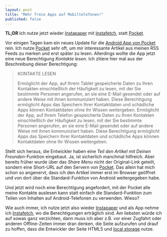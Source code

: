 ```yaml
---
layout: post
title: "Mehr freie Apps auf Mobiltelefonen!"
published: false
---
```


**TL;DR** Ich nutze jetzt wieder [Instapaper][2] mit [Instafetch][3], statt [Pocket][1].

Vor einigen Tagen kam ein neues Update für die [Android App von Pocket][0] rein. Ich nutze [Pocket][1] 
sehr oft, um mir interessante Artikel aus meinen RSS Feeds zu merken und erst später zu lesen. Allerdings
wollte die App jetzt eine neue Berechtigung *Kontakte lesen*. Ich zitiere hier mal aus der Beschreibung
dieser Berechtigung:

> KONTAKTE LESEN
> 
> Ermöglicht der App, auf Ihrem Tablet gespeicherte Daten zu Ihren Kontakten einschließlich 
> der Häufigkeit zu lesen, mit der Sie bestimmte Personen angerufen, an sie eine E-Mail gesendet 
> oder auf andere Weise mit ihnen kommuniziert haben. Diese Berechtigung ermöglicht Apps das 
> Speichern Ihrer Kontaktdaten und schädliche Apps können Kontaktdaten ohne Ihr Wissen weitergeben. 
> Ermöglicht der App, auf Ihrem Telefon gespeicherte Daten zu Ihren Kontakten einschließlich der 
> Häufigkeit zu lesen, mit der Sie bestimmte Personen angerufen, an sie eine E-Mail gesendet oder 
> auf andere Weise mit ihnen kommuniziert haben. Diese Berechtigung ermöglicht Apps das Speichern 
> Ihrer Kontaktdaten und schädliche Apps können Kontaktdaten ohne Ihr Wissen weitergeben.

Stellt sich heraus, die Entwickler haben eine *Teil den Artikel mit Deinen Freunden*-Funktion eingebaut.
Ja, ist sicherlich manchmal hilfreich. Aber bereits früher wurde über das *Share Menu* nicht der
Original-Link geteilt, sondern eine Short-URL auf den Servern von [Pocket][1]. Das allein hat mich
schon so angenervt, dass ich den Artikel immer erst im Browser geöffnet und von dort über die Standard-Funktion
von Android weitergegeben habe.

Und jetzt wird noch eine Berechtigung angefordert, mit der Pocket alle meine Kontakte auslesen kann
statt einfach die Standard-Funktion zum Teilen von Inhalten auf Android-Telefonen zu verwenden. Wieso?

Wie auch immer, ich nutze jetzt also wieder [Instapaper][2] und als App nehme ich [Instafetch][3],
wo die Berechtigungen erträglich sind. Am liebsten würde ich auf sowas ganz verzichten, dann muss ich
aber z.B. vor einer Zugfahrt oder anderen Offline-Zeiten immer dran denken, die Seite aufzurufen
und drauf zu hoffen, dass die Entwickler der Seite HTML5 und [local storage][4] nutze.

[0]: https://play.google.com/store/apps/details?id=com.ideashower.readitlater.pro
[1]: http://getpocket.com/
[2]: http://instapaper.com
[3]: https://play.google.com/store/apps/details?id=pl.immortal.instafetchpro.am
[4]: http://diveintohtml5.info/storage.html
